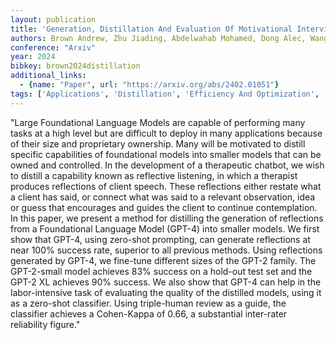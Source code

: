 ```yaml
---
layout: publication
title: 'Generation, Distillation And Evaluation Of Motivational Interviewing-style Reflections With A Foundational Language Model'
authors: Brown Andrew, Zhu Jiading, Abdelwahab Mohamed, Dong Alec, Wang Cindy, Rose Jonathan
conference: "Arxiv"
year: 2024
bibkey: brown2024distillation
additional_links:
  - {name: "Paper", url: "https://arxiv.org/abs/2402.01051"}
tags: ['Applications', 'Distillation', 'Efficiency And Optimization', 'GPT', 'Model Architecture', 'Prompting', 'RAG', 'Survey Paper', 'Tools']
---
```

"Large Foundational Language Models are capable of performing many tasks at a high level but are difficult to deploy in many applications because of their size and proprietary ownership. Many will be motivated to distill specific capabilities of foundational models into smaller models that can be owned and controlled. In the development of a therapeutic chatbot, we wish to distill a capability known as reflective listening, in which a therapist produces reflections of client speech. These reflections either restate what a client has said, or connect what was said to a relevant observation, idea or guess that encourages and guides the client to continue contemplation. In this paper, we present a method for distilling the generation of reflections from a Foundational Language Model (GPT-4) into smaller models. We first show that GPT-4, using zero-shot prompting, can generate reflections at near 100&#37; success rate, superior to all previous methods. Using reflections generated by GPT-4, we fine-tune different sizes of the GPT-2 family. The GPT-2-small model achieves 83&#37; success on a hold-out test set and the GPT-2 XL achieves 90&#37; success. We also show that GPT-4 can help in the labor-intensive task of evaluating the quality of the distilled models, using it as a zero-shot classifier. Using triple-human review as a guide, the classifier achieves a Cohen-Kappa of 0.66, a substantial inter-rater reliability figure."
